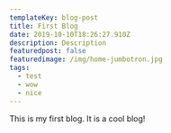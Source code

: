 ```yaml
---
templateKey: blog-post
title: First Blog
date: 2019-10-10T18:26:27.910Z
description: Description
featuredpost: false
featuredimage: /img/home-jumbotron.jpg
tags:
  - test
  - wow
  - nice
---
```

This is my first blog. It is a cool blog!
